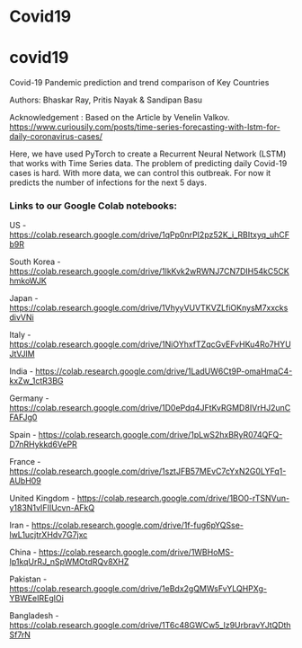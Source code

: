 # Covid19

# covid19
Covid-19 Pandemic prediction and trend comparison of Key Countries

Authors: Bhaskar Ray, Pritis Nayak & Sandipan Basu

Acknowledgement : Based on the Article by Venelin Valkov. https://www.curiousily.com/posts/time-series-forecasting-with-lstm-for-daily-coronavirus-cases/

Here, we have used PyTorch to create a Recurrent Neural Network (LSTM) that works with Time Series data. The problem of predicting daily Covid-19 cases is hard. With more data, we can control this outbreak. For now it predicts the number of infections for the next 5 days.

### Links to our Google Colab notebooks:

US - https://colab.research.google.com/drive/1qPp0nrPI2pz52K_i_RBItxyq_uhCFb9R

South Korea - https://colab.research.google.com/drive/1lkKvk2wRWNJ7CN7DIH54kC5CKhmkoWJK

Japan - https://colab.research.google.com/drive/1VhyyVUVTKVZLfiOKnysM7xxcksdivVNi

Italy - https://colab.research.google.com/drive/1NiOYhxfTZqcGvEFvHKu4Ro7HYUJtVJlM

India  - https://colab.research.google.com/drive/1LadUW6Ct9P-omaHmaC4-kxZw_1ctR3BG

Germany - https://colab.research.google.com/drive/1D0ePdq4JFtKvRGMD8IVrHJ2unCFAFJg0

Spain -	https://colab.research.google.com/drive/1pLwS2hxBRyR074QFQ-D7nRHykkd6VePR

France - https://colab.research.google.com/drive/1sztJFB57MEvC7cYxN2G0LYFq1-AUbH09

United Kingdom - https://colab.research.google.com/drive/1BO0-rTSNVun-y183N1vIFIIUcvn-AFkQ

Iran - https://colab.research.google.com/drive/1f-fug6pYQSse-lwL1ucjtrXHdv7G7jxc

China - https://colab.research.google.com/drive/1WBHoMS-Ip1kqUrRJ_nSpWMOtdRQv8XHZ

Pakistan - https://colab.research.google.com/drive/1eBdx2gQMWsFvYLQHPXg-YBWEeIREglOi

Bangladesh - https://colab.research.google.com/drive/1T6c48GWCw5_lz9UrbravYJtQDthSf7rN
